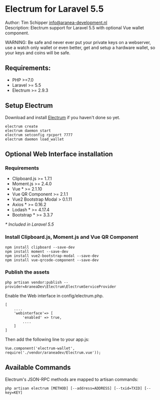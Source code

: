 # Electrum for Laravel 5.5
Author: Tim Schipper <info@aranea-development.nl>   
Description: Electrum support for Laravel 5.5 with optional Vue wallet component.   

WARNING: Be safe and never ever put your private keys on a webserver, use a watch only wallet or even better, get and setup a hardware wallet, so your keys and coins will be safe. 
   
## Requirements:   
* PHP >=7.0 
* Laravel >= 5.5
* Electrum >= 2.9.3

## Setup Electrum
Download and install [Electrum](https://electrum.org/#download) if you haven't done so yet.
```
electrum create   
electrum daemon start
electrum setconfig rpcport 7777   
electrum daemon load_wallet   
```

## Optional Web Interface installation

### Requirements
* Clipboard.js >= 1.7.1
* Moment.js >= 2.4.0
* Vue * >= 2.1.10
* Vue QR Component >= 2.1.1
* Vue2 Bootstrap Modal > 0.1.11
* Axios * >= 0.16.2
* Lodash * >= 4.17.4
* Bootstrap * >= 3.3.7

_\* Included in Laravel 5.5_

### Install Clipboard.js, Moment.js and Vue QR Component
```
npm install clipboard --save-dev
npm install moment --save-dev
npm install vue2-bootstrap-modal --save-dev
npm install vue-qrcode-component --save-dev

```

### Publish the assets
```
php artisan vendor:publish --provider=AraneaDev\Electrum\ElectrumServiceProvider
```
Enable the Web interface in config/electrum.php. 
```
[
    ....
    'webinterface'=> [
        'enabled' => true,
        ....
    ]
]
```
Then add the following line to your app.js:
```
Vue.component('electrum-wallet', require('./vendor/araneadev/Electrum.vue'));
```

## Available Commands   
Electrum's JSON-RPC methods are mapped to artisan commands:
```
php artisan electrum [METHOD] [--address=ADDRESS] [--txid=TXID] [--key=KEY]
```